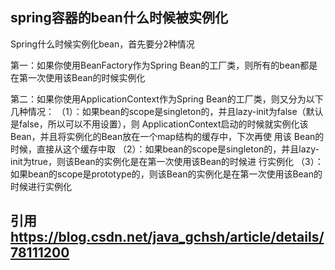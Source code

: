## spring容器的bean什么时候被实例化

Spring什么时候实例化bean，首先要分2种情况 

 第一：如果你使用BeanFactory作为Spring Bean的工厂类，则所有的bean都是在第一次使用该Bean的时候实例化 



 第二：如果你使用ApplicationContext作为Spring Bean的工厂类，则又分为以下几种情况： 
    （1）：如果bean的scope是singleton的，并且lazy-init为false（默认是false，所以可以不用设置），则 ApplicationContext启动的时候就实例化该Bean，并且将实例化的Bean放在一个map结构的缓存中，下次再使 用该 Bean的时候，直接从这个缓存中取 
    （2）：如果bean的scope是singleton的，并且lazy-init为true，则该Bean的实例化是在第一次使用该Bean的时候进 行实例化 
    （3）：如果bean的scope是prototype的，则该Bean的实例化是在第一次使用该Bean的时候进行实例化 



## 引用 https://blog.csdn.net/java_gchsh/article/details/78111200